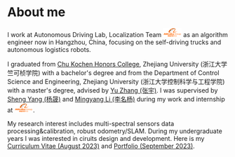 # About me
I work at Autonomous Driving Lab, Localization Team <img src='./images/alibabagroup.svg' style="width: 3em;"> as an algorithm engineer now in Hangzhou, China, focusing on the self-driving trucks and autonomous logistics robots. 

I graduated from [Chu Kochen Honors College](http://ckc.zju.edu.cn/ckcen/main.htm), Zhejiang University (浙江大学竺可桢学院) with a bachelor's degree and from the Department of Control Science and Engineering, Zhejiang University (浙江大学控制科学与工程学院) with a master's degree, advised by [Yu Zhang (张宇)](https://person.zju.edu.cn/zhangyu). I was supervised by [Sheng Yang (杨晟)](https://scholar.google.com/citations?user=G6IztksAAAAJ&hl=en) and [Mingyang Li (李名杨)](https://scholar.google.com/citations?user=DK-ls48AAAAJ&hl=en) during my work and internship at <img src='./images/alibabagroup.svg' style="width: 3em;">.

My research interest includes multi-spectral sensors data processing&calibration, robust odometry/SLAM. During my undergraduate years I was interested in ciruits design and development. Here is my [Curriculum Vitae (August 2023)](files/cv.pdf) and [Portfolio (September 2023)](files/Portfolio.pdf).